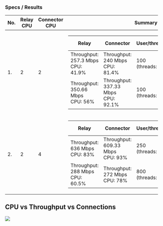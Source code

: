 
### Specs / Results
<table>
   <th>  No. </th><th> Relay CPU </th><th> Connector CPU </th><th> Summary </th><th> Results</th>
   <tbody>
      <tr>
       <tr><td>1. </td><td> 2 </td><td> 2 </td>
        <td> 
            <table>
                <tr><th> Relay </th><th> Connector </th><th> User/threads </th><th> Packet Size </th><th> PPS </th><th> Score </th> </tr>
                <tbody>
                    <tr><td> Throughput: 257.3 Mbps <br /> CPU: 41.9% </td><td> Throughput: 240 Mbps <br /> CPU: 81.4% </td><td> 100 (threads: 1) </td><td> 960 Bytes  </td><td> 90 </td><td> 9.43 </td></tr>
                    <tr><td> Throughput: 350.66 Mbps <br /> CPU: 56% </td><td> Throughput: 337.33 Mbps <br /> CPU: 92.1% </td><td> 100 (threads: 10) </td><td> 192 Bytes  </td><td> 16 </td><td> 9.45</td></tr>
                </tbody>
            </table>
         </td>
        <td> <a href="relay-2-connector-2/README.md"> View Results </td> </tr>
      </tr>
      <tr>
       <tr><td>2. </td><td> 2 </td><td> 4 </td>
        <td> 
            <table>
                 <tr><th> Relay </th><th> Connector </th><th> User/threads </th><th> Packet Size </th><th> PPS </th><th> Score </th> </tr>
                <tbody>
                    <tr><td> Throughput: 636 Mbps <br /> CPU: 83% </td><td> Throughput: 609.33 Mbps <br /> CPU: 93% </td><td> 250 (threads: 1) </td><td> 960 Bytes  </td><td> 90 </td><td> 9.45</td></tr>
                    <tr><td> Throughput: 288 Mbps <br /> CPU: 60.5% </td><td> Throughput: 272 Mbps <br /> CPU: 78% </td><td> 800 (threads: 1) </td><td> 192 Bytes  </td><td> 16 </td><td> 9.31</td></tr>
                </tbody>
            </table>
         </td>
        <td> <a href="relay-2-connector-4/README.md"> View Results </td> </tr>
      </tr>
      
   </tbody>
</table>


## CPU vs Throughput vs Connections

![](Connections-Throughput-CPU.png)



